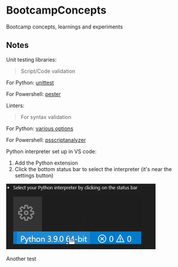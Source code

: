 # **BootcampConcepts**
Bootcamp concepts, learnings and experiments

## **Notes**
Unit testing libraries:
>Script/Code validation

For Python: [unittest](https://docs.python.org/3/library/unittest.html#basic-example)

For Powershell: [pester](https://github.com/pester/Pester)

Linters:
>For syntax validation

For Python: <a href="https://code.visualstudio.com/docs/python/linting#_specific-linters" target="_blank">various options</a>

For Powershell: [psscriptanalyzer](https://github.com/PowerShell/PSScriptAnalyzer)

Python interpreter set up in VS code:
1. Add the Python extension
2. Click the bottom status bar to select the interpreter (it's near the settings button)

![VS Code Interpreter](https://github.com/dboconsultingllc/BootcampConcepts/blob/mainBranch/images/python-interpreter.JPG)

Another test